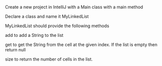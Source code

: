 Create a new project in IntelliJ with a Main class with a main method

Declare a class and name it MyLinkedList

MyLinkedList should provide the following methods 

add to add a String to the list

get to get the String from the cell at the given index. If the list is empty then return null

size to return the number of cells in the list.
